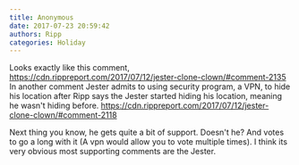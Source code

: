 ```yaml
---
title: Anonymous
date: 2017-07-23 20:59:42
authors: Ripp
categories: Holiday
---
```


 Looks exactly like this comment, https://cdn.rippreport.com/2017/07/12/jester-clone-clown/#comment-2135
In another comment Jester admits to using security program, a VPN, to hide his location after Ripp says the Jester started hiding his location, meaning he wasn't hiding before.
https://cdn.rippreport.com/2017/07/12/jester-clone-clown/#comment-2118

Next thing you know, he gets quite a bit of support. Doesn't he? And votes to go a long with it (A vpn would allow you to vote multiple times). I think its very obvious most supporting comments are the Jester.